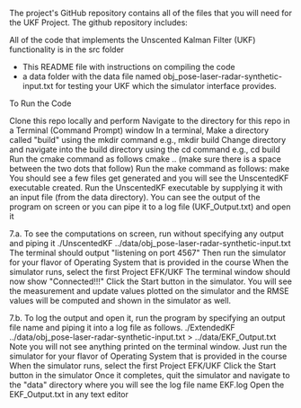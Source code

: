 The project's GitHub repository contains all of the files that you will need for the UKF Project. The github repository includes:

All of the code that implements the Unscented Kalman Filter (UKF) functionality is in the src folder
- This README file with instructions on compiling the code
- a data folder with the data file named obj_pose-laser-radar-synthetic-input.txt for testing your UKF which the simulator interface provides.

To Run the Code

Clone this repo locally and perform
Navigate to the directory for this repo in a Terminal (Command Prompt) window
In a terminal, Make a directory called "build" using the mkdir command e.g., mkdir build
Change directory and navigate into the build directory using the cd command e.g., cd build
Run the cmake command as follows cmake .. (make sure there is a space between the two dots that follow)
Run the make command as follows: make
You should see a few files get generated and you will see the UnscentedKF executable created.
Run the UnscentedKF executable by supplying it with an input file (from the data directory). 
You can see the output of the program on screen or you can pipe it to a log file (UKF_Output.txt) and open it

7.a. To see the computations on screen, run without specifying any output and piping it ./UnscentedKF ../data/obj_pose-laser-radar-synthetic-input.txt The terminal should output "listening on port 4567" Then run the simulator for your flavor of Operating System that is provided in the course When the simulator runs, select the first Project EFK/UKF The terminal window should now show "Connected!!!" Click the Start button in the simulator. You will see the measurement and update values plotted on the simulator and the RMSE values will be computed and shown in the simulator as well. 

7.b. To log the output and open it, run the program by specifying an output file name and piping it into a log file as follows. ./ExtendedKF ../data/obj_pose-laser-radar-synthetic-input.txt > ../data/EKF_Output.txt Note you will not see anything printed on the terminal window. Just run the simulator for your flavor of Operating System that is provided in the course When the simulator runs, select the first Project EFK/UKF Click the Start button in the simulator Once it completes, quit the simulator and navigate to the "data" directory where you will see the log file name EKF.log Open the EKF_Output.txt in any text editor
